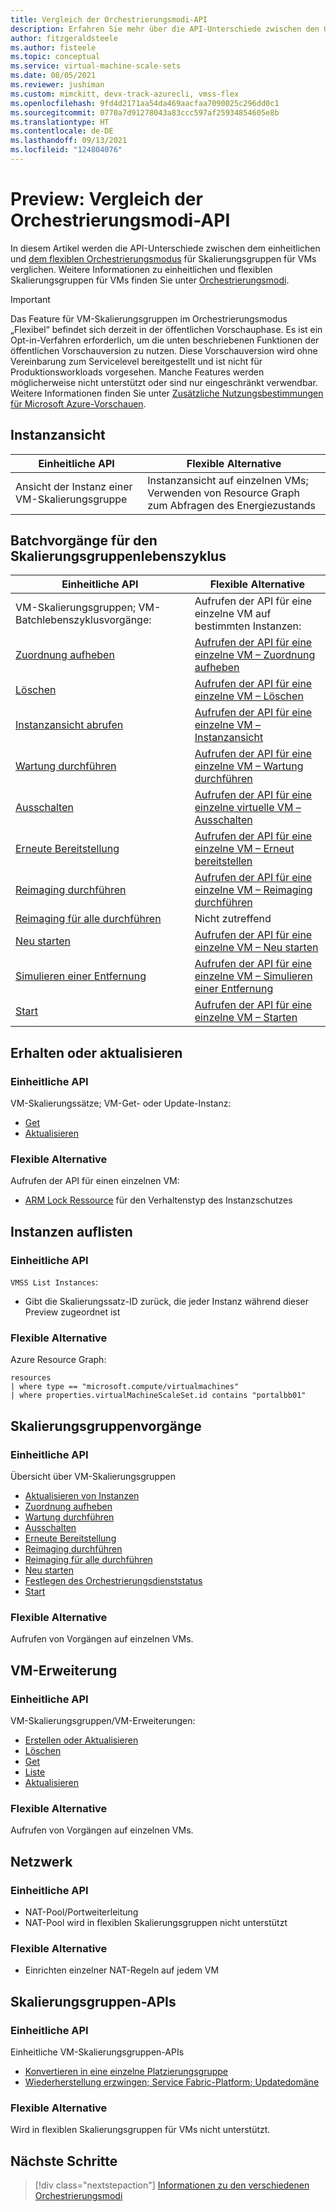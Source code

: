 ```yaml
---
title: Vergleich der Orchestrierungsmodi-API
description: Erfahren Sie mehr über die API-Unterschiede zwischen den Orchestrierungsmodi „Einheitlich“ und „Flexibel“.
author: fitzgeraldsteele
ms.author: fisteele
ms.topic: conceptual
ms.service: virtual-machine-scale-sets
ms.date: 08/05/2021
ms.reviewer: jushiman
ms.custom: mimckitt, devx-track-azurecli, vmss-flex
ms.openlocfilehash: 9fd4d2171aa54da469aacfaa7090025c296dd0c1
ms.sourcegitcommit: 0770a7d91278043a83ccc597af25934854605e8b
ms.translationtype: HT
ms.contentlocale: de-DE
ms.lasthandoff: 09/13/2021
ms.locfileid: "124804076"
---
```

# <a name="preview-orchestration-modes-api-comparison"></a>Preview: Vergleich der Orchestrierungsmodi-API 

In diesem Artikel werden die API-Unterschiede zwischen dem einheitlichen und [dem flexiblen Orchestrierungsmodus](..\virtual-machines\flexible-virtual-machine-scale-sets.md) für Skalierungsgruppen für VMs verglichen. Weitere Informationen zu einheitlichen und flexiblen Skalierungsgruppen für VMs finden Sie unter [Orchestrierungsmodi](virtual-machine-scale-sets-orchestration-modes.md).

> [!IMPORTANT]
> Das Feature für VM-Skalierungsgruppen im Orchestrierungsmodus „Flexibel“ befindet sich derzeit in der öffentlichen Vorschauphase. Es ist ein Opt-in-Verfahren erforderlich, um die unten beschriebenen Funktionen der öffentlichen Vorschauversion zu nutzen.
> Diese Vorschauversion wird ohne Vereinbarung zum Servicelevel bereitgestellt und ist nicht für Produktionsworkloads vorgesehen. Manche Features werden möglicherweise nicht unterstützt oder sind nur eingeschränkt verwendbar.
> Weitere Informationen finden Sie unter [Zusätzliche Nutzungsbestimmungen für Microsoft Azure-Vorschauen](https://azure.microsoft.com/support/legal/preview-supplemental-terms/).


## <a name="instance-view"></a>Instanzansicht

| Einheitliche API | Flexible Alternative |
|-|-|
| Ansicht der Instanz einer VM-Skalierungsgruppe | Instanzansicht auf einzelnen VMs; Verwenden von Resource Graph zum Abfragen des Energiezustands |


## <a name="scale-set-lifecycle-batch-operations"></a>Batchvorgänge für den Skalierungsgruppenlebenszyklus  

| Einheitliche API | Flexible Alternative |
|-|-|
| VM-Skalierungsgruppen; VM-Batchlebenszyklusvorgänge:  | Aufrufen der API für eine einzelne VM auf bestimmten Instanzen: |
| [Zuordnung aufheben](/rest/api/compute/virtualmachinescalesetvms/deallocate)  | [Aufrufen der API für eine einzelne VM – Zuordnung aufheben](/rest/api/compute/virtualmachines/deallocate)   |
| [Löschen](/rest/api/compute/virtualmachinescalesetvms/delete)  | [Aufrufen der API für eine einzelne VM – Löschen](/rest/api/compute/virtualmachines/delete)  |
| [Instanzansicht abrufen](/rest/api/compute/virtualmachinescalesetvms/getinstanceview)  | [Aufrufen der API für eine einzelne VM – Instanzansicht](/rest/api/compute/virtualmachines/instanceview)  |
| [Wartung durchführen](/rest/api/compute/virtualmachinescalesetvms/performmaintenance)  | [Aufrufen der API für eine einzelne VM – Wartung durchführen](/rest/api/compute/virtualmachines/performmaintenance)  |
| [Ausschalten](/rest/api/compute/virtualmachinescalesetvms/poweroff)  | [Aufrufen der API für eine einzelne virtuelle VM  – Ausschalten](/rest/api/compute/virtualmachines/poweroff)  |
| [Erneute Bereitstellung](/rest/api/compute/virtualmachinescalesetvms/redeploy)  | [Aufrufen der API für eine einzelne VM – Erneut bereitstellen](/rest/api/compute/virtualmachines/redeploy)  |
| [Reimaging durchführen](/rest/api/compute/virtualmachinescalesetvms/reimage)  | [Aufrufen der API für eine einzelne VM – Reimaging durchführen](/rest/api/compute/virtualmachines/reimage)  |
| [Reimaging für alle durchführen](/rest/api/compute/virtualmachinescalesetvms/reimageall)  | Nicht zutreffend |
| [Neu starten](/rest/api/compute/virtualmachinescalesetvms/restart)  | [Aufrufen der API für eine einzelne VM – Neu starten](/rest/api/compute/virtualmachines/restart)  |
| [Simulieren einer Entfernung](/rest/api/compute/virtualmachinescalesetvms/simulateeviction) | [Aufrufen der API für eine einzelne VM – Simulieren einer Entfernung](/rest/api/compute/virtualmachines/simulateeviction)  |
| [Start](/rest/api/compute/virtualmachinescalesetvms/start) | [Aufrufen der API für eine einzelne VM – Starten](/rest/api/compute/virtualmachines/start) |


## <a name="get-or-update"></a>Erhalten oder aktualisieren 

### <a name="uniform-api"></a>Einheitliche API
VM-Skalierungssätze; VM-Get- oder Update-Instanz:
- [Get](/rest/api/compute/virtualmachinescalesetvms/get) 
- [Aktualisieren](/rest/api/compute/virtualmachinescalesetvms/update)

### <a name="flexible-alternative"></a>Flexible Alternative 
Aufrufen der API für einen einzelnen VM:
- [ARM Lock Ressource](../azure-resource-manager/management/lock-resources.md?tabs=json) für den Verhaltenstyp des Instanzschutzes 


## <a name="list-instances"></a>Instanzen auflisten 

### <a name="uniform-api"></a>Einheitliche API
`VMSS List Instances`: 
- Gibt die Skalierungssatz-ID zurück, die jeder Instanz während dieser Preview zugeordnet ist 

### <a name="flexible-alternative"></a>Flexible Alternative
Azure Resource Graph: 

```armasm
resources 
| where type == "microsoft.compute/virtualmachines" 
| where properties.virtualMachineScaleSet.id contains "portalbb01" 
```

## <a name="scale-set-operations"></a>Skalierungsgruppenvorgänge 

### <a name="uniform-api"></a>Einheitliche API
Übersicht über VM-Skalierungsgruppen
- [Aktualisieren von Instanzen](/rest/api/compute/virtual-machine-scale-sets/update-instances)
- [Zuordnung aufheben](/rest/api/compute/virtual-machine-scale-sets/deallocate)
- [Wartung durchführen](/rest/api/compute/virtual-machine-scale-sets/perform-maintenance)
- [Ausschalten](/rest/api/compute/virtual-machine-scale-sets/power-off)
- [Erneute Bereitstellung](/rest/api/compute/virtual-machine-scale-sets/redeploy)
- [Reimaging durchführen](/rest/api/compute/virtual-machine-scale-sets/reimage)
- [Reimaging für alle durchführen](/rest/api/compute/virtual-machine-scale-sets/reimage-all)
- [Neu starten](/rest/api/compute/virtual-machine-scale-sets/restart)
- [Festlegen des Orchestrierungsdienststatus](/rest/api/compute/virtual-machine-scale-sets/set-orchestration-service-state)
- [Start](/rest/api/compute/virtual-machine-scale-sets/start)

### <a name="flexible-alternative"></a>Flexible Alternative
Aufrufen von Vorgängen auf einzelnen VMs.


## <a name="vm-extension"></a>VM-Erweiterung

### <a name="uniform-api"></a>Einheitliche API
VM-Skalierungsgruppen/VM-Erweiterungen:
- [Erstellen oder Aktualisieren](/rest/api/compute/virtual-machine-scale-set-vm-extensions/create-or-update)
- [Löschen](/rest/api/compute/virtual-machine-scale-set-vm-extensions/delete)
- [Get](/rest/api/compute/virtual-machine-scale-set-vm-extensions/get)
- [Liste](/rest/api/compute/virtual-machine-scale-set-vm-extensions/list)
- [Aktualisieren](/rest/api/compute/virtual-machine-scale-set-vm-extensions/update) 

### <a name="flexible-alternative"></a>Flexible Alternative
Aufrufen von Vorgängen auf einzelnen VMs.


## <a name="networking"></a>Netzwerk 

### <a name="uniform-api"></a>Einheitliche API
- NAT-Pool/Portweiterleitung 
- NAT-Pool wird in flexiblen Skalierungsgruppen nicht unterstützt  

### <a name="flexible-alternative"></a>Flexible Alternative
- Einrichten einzelner NAT-Regeln auf jedem VM


## <a name="scale-set-apis"></a>Skalierungsgruppen-APIs

### <a name="uniform-api"></a>Einheitliche API
Einheitliche VM-Skalierungsgruppen-APIs
- [Konvertieren in eine einzelne Platzierungsgruppe](/rest/api/compute/virtual-machine-scale-sets/convert-to-single-placement-group)
- [Wiederherstellung erzwingen; Service Fabric-Platform; Updatedomäne](/rest/api/compute/virtual-machine-scale-sets/force-recovery-service-fabric-platform-update-domain-walk)

### <a name="flexible-alternative"></a>Flexible Alternative
Wird in flexiblen Skalierungsgruppen für VMs nicht unterstützt.


## <a name="next-steps"></a>Nächste Schritte
> [!div class="nextstepaction"]
> [Informationen zu den verschiedenen Orchestrierungsmodi](virtual-machine-scale-sets-orchestration-modes.md)